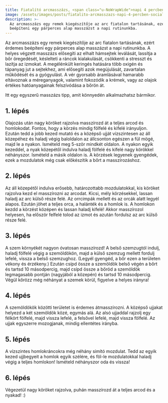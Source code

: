 ```yaml
---
title: Fiatalító arcmasszázs, <span class="u-NoWrapWide">napi 4 percben</span>
image: /assets/images/posts/fiatalito-arcmasszazs-napi-4-percben-social.jpg
description: >-
  Az arcmasszázs egy remek kiegészítője az arc fiatalon tartásának, ezért érdemes
  beépíteni egy párperces alap masszázst a napi rutinunkba.
---
```


Az arcmasszázs egy remek kiegészítője az arc fiatalon tartásának, ezért érdemes
beépíteni egy párperces alap masszázst a napi rutinunkba. A helyes végzett
masszázs elősegíti az elhalt hámsejtek leválását, lassítja a bőr öregedését,
késlelteti a ráncok kialakulását, csökkenti a stresszt és lazítja az izmokat. A
megélénkült keringés hatására több oxigén és tápanyag jut a sejtekhez, ami
elősegíti azok megújulását, zavartalan működését és a gyógyulást. A vér gyorsabb
áramlásával hamarabb eltávoznak a méreganyagok, valamint fokozódik a krémek, vagy
az olajok értékes hatóanyagainak felszívódása a bőrön át.

Itt egy egyszerű masszázs tipp, amit könnyedén alkalmazhatsz bármikor.

## 1. lépés

Olajozás után nagy köröket rajzolva masszírozd át a teljes arcod és
homlokodat. Fontos, hogy a körzés mindig fölfelé és kifelé irányuljon.
Ezután tedd a jobb kezed mutató és a középső ujját vízszintesen az áll
közepéhez és haladj végig baloldalon az állcsonton egészen a fül mögé, majd
le a nyakon. Ismételd meg 5-ször mindkét oldalon. A nyakon egyik kezeddel, a
nyak közepétől indulva haladj fölfelé és kifelé nagy körökkel néhányszor.
Ismételd a másik oldalon is. A körzések legyenek gyengédek, ezek a mozdulatok
még csak előkészítik a bőrt a masszírozáshoz.

## 2. lépés

Az áll közepétől indulva erősebb, határozottabb mozdulatokkal, kis köröket
rajzolva kezd el masszírozni az arcodat. Kicsi, mély körzésekkel, lassan haladj
az arc külső része felé. Az orrcimpák mellett és az orcák alatt legyél alapos.
Ezután jöhet a teljes orca, a halánték és a homlok is. A homlokon kezdd a
körzést középen és lassan haladj kifelé! Akkor masszírozol helyesen, ha először
felfelé tolod az izmot és azután fordulsz az arc külső része felé.

## 3. lépés

A szem környékét nagyon óvatosan masszírozd! A belső szemzugtól indulj,
haladj fölfelé végig a szemöldökön, majd a külső szemzug mellett fordulj lefelé,
vissza a belső szemzughoz. (Legyél gyengéd, a bőr ezen a területen vékony és
érzékeny.) Ezután csípd össze a szemöldök belső végén a bőrt és tartsd 10
másodpercig, majd csípd össze a bőröd a szemöldök legmagasabb pontján (nagyjából
a közepén) és tartsd 10 másodpercig. Végül kőrözz még néhányat a szemek körül,
figyelve a helyes irányra!

## 4. lépés

A szemöldökök közötti területet is érdemes átmasszírozni. A középső ujjakat
helyezd a két szemöldök közé, egymás alá. Az alsó ujjaddal rajzolj egy
félkört fölfelé, majd vissza lefelé, a felsővel lefelé, majd vissza fölfelé.
Az ujjak egyszerre mozogjanak, mindig ellentétes irányba.

## 5. lépés

A vízszintes homlokráncokra még néhány simító mozdulat. Tedd az egyik kezed
ujjbegyeit a homlok egyik szélére, és föl-le mozdulatokkal haladj végig a
teljes homlokon! Ismételd néhányszor oda és vissza!

## 6. lépés

Végezetül nagy köröket rajzolva, puhán masszírozd át a teljes arcod és a nyakad! :)


